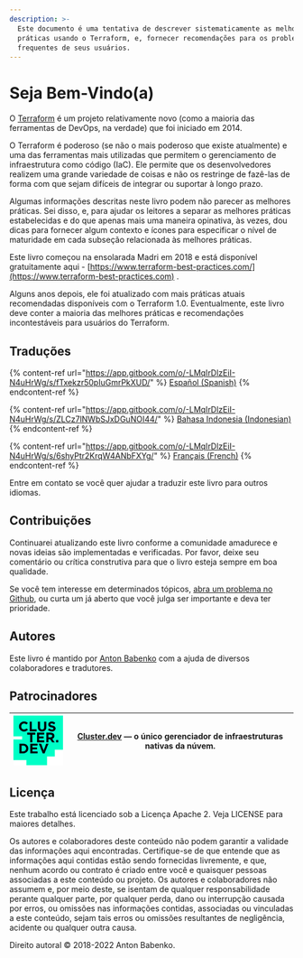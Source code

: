 ```yaml
---
description: >-
  Este documento é uma tentativa de descrever sistematicamente as melhores
  práticas usando o Terraform, e, fornecer recomendações para os problemas mais
  frequentes de seus usuários.
---
```


# Seja Bem-Vindo(a)

O [Terraform](https://www.terraform.io) é um projeto relativamente novo (como a maioria das ferramentas de DevOps, na verdade) que foi iniciado em 2014.

O Terraform é poderoso (se não o mais poderoso que existe atualmente) e uma das ferramentas mais utilizadas que permitem o gerenciamento de infraestrutura como código (IaC). Ele permite que os desenvolvedores realizem uma grande variedade de coisas e não os restringe de fazê-las de forma com que sejam difíceis de integrar ou suportar à longo prazo.

Algumas informações descritas neste livro podem não parecer as melhores práticas. Sei disso, e, para ajudar os leitores a separar as melhores práticas estabelecidas e do que apenas mais uma maneira opinativa, às vezes, dou dicas para fornecer algum contexto e ícones para especificar o nível de maturidade em cada subseção relacionada às melhores práticas.

Este livro começou na ensolarada Madri em 2018 e está disponível gratuitamente aqui - [https://www.terraform-best-practices.com/](https://www.terraform-best-practices.com) .

Alguns anos depois, ele foi atualizado com mais práticas atuais recomendadas disponíveis com o Terraform 1.0. Eventualmente, este livro deve conter a maioria das melhores práticas e recomendações incontestáveis para usuários do Terraform.

## Traduções

{% content-ref url="https://app.gitbook.com/o/-LMqIrDlzEiI-N4uHrWg/s/fTxekzr50pIuGmrPkXUD/" %}
[Español (Spanish)](https://app.gitbook.com/o/-LMqIrDlzEiI-N4uHrWg/s/fTxekzr50pIuGmrPkXUD/)
{% endcontent-ref %}

{% content-ref url="https://app.gitbook.com/o/-LMqIrDlzEiI-N4uHrWg/s/ZLCz7lNWbSJxDGuNOI44/" %}
[Bahasa Indonesia (Indonesian)](https://app.gitbook.com/o/-LMqIrDlzEiI-N4uHrWg/s/ZLCz7lNWbSJxDGuNOI44/)
{% endcontent-ref %}

{% content-ref url="https://app.gitbook.com/o/-LMqIrDlzEiI-N4uHrWg/s/6shyPtr2KrqW4ANbFXYg/" %}
[Français (French)](https://app.gitbook.com/o/-LMqIrDlzEiI-N4uHrWg/s/6shyPtr2KrqW4ANbFXYg/)
{% endcontent-ref %}

Entre em contato se você quer ajudar a traduzir este livro para outros idiomas.

## Contribuições

Continuarei atualizando este livro conforme a comunidade amadurece e novas ideias são implementadas e verificadas. Por favor, deixe seu comentário ou crítica construtiva para que o livro esteja sempre em boa qualidade.

Se você tem interesse em determinados tópicos, [abra um problema no Github](https://github.com/antonbabenko/terraform-best-practices/issues), ou curta um já aberto que você julga ser importante e deva ter prioridade.

## Autores

Este livro é mantido por [Anton Babenko](https://github.com/antonbabenko) com a ajuda de diversos colaboradores e tradutores.

## Patrocinadores

| [![](.gitbook/assets/cluster-dev-logo-site.png)](https://cluster.dev) | [Cluster.dev](http://cluster.dev) — o único gerenciador de infraestruturas nativas da núvem. |
| --------------------------------------------------------------------- | -------------------------------------------------------------------------------------------- |

## Licença

Este trabalho está licenciado sob a Licença Apache 2. Veja LICENSE para maiores detalhes.

Os autores e colaboradores deste conteúdo não podem garantir a validade das informações aqui encontradas. Certifique-se de que entende que as informações aqui contidas estão sendo fornecidas livremente, e que, nenhum acordo ou contrato é criado entre você e quaisquer pessoas associadas a este conteúdo ou projeto. Os autores e colaboradores não assumem e, por meio deste, se isentam de qualquer responsabilidade perante qualquer parte, por qualquer perda, dano ou interrupção causada por erros, ou omissões nas informações contidas, associadas ou vinculadas a este conteúdo, sejam tais erros ou omissões resultantes de negligência, acidente ou qualquer outra causa.

Direito autoral © 2018-2022 Anton Babenko.
